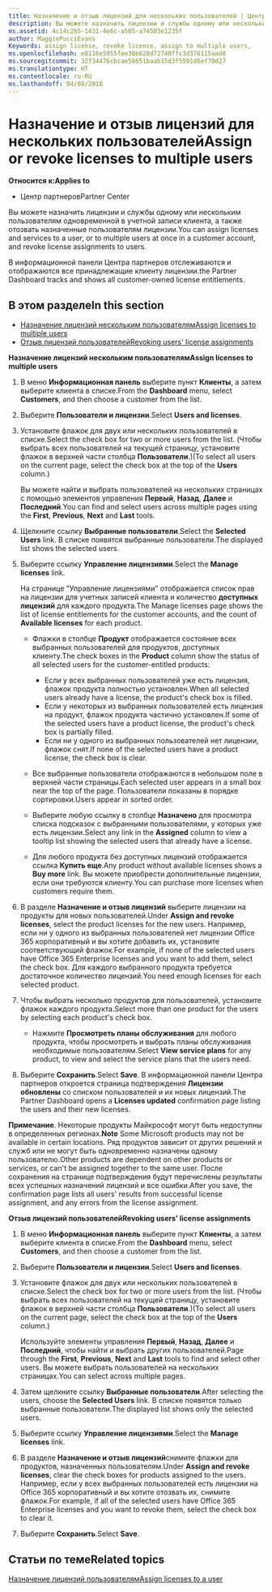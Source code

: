 ```yaml
---
title: Назначение и отзыв лицензий для нескольких пользователей | Центр партнеров
description: Вы можете назначить лицензии и службы одному или нескольким пользователям одновременной в учетной записи клиента, а также отозвать назначенные пользователям лицензии.
ms.assetid: 4c14c2b5-1431-4e6c-a505-a74503e1235f
author: MaggiePucciEvans
Keywords: assign license, revoke license, assign to multiple users,
ms.openlocfilehash: e8116e5955fee38b628d72740ffc3d376115aad8
ms.sourcegitcommit: 32f34476cbcae58651baab15d3f5591d6ef70d27
ms.translationtype: HT
ms.contentlocale: ru-RU
ms.lasthandoff: 04/08/2018
---
```

# <a name="assign-or-revoke-licenses-to-multiple-users"></a><span data-ttu-id="f61ef-103">Назначение и отзыв лицензий для нескольких пользователей</span><span class="sxs-lookup"><span data-stu-id="f61ef-103">Assign or revoke licenses to multiple users</span></span>

**<span data-ttu-id="f61ef-104">Относится к:</span><span class="sxs-lookup"><span data-stu-id="f61ef-104">Applies to</span></span>**

-  <span data-ttu-id="f61ef-105">Центр партнеров</span><span class="sxs-lookup"><span data-stu-id="f61ef-105">Partner Center</span></span>

<span data-ttu-id="f61ef-106">Вы можете назначить лицензии и службы одному или нескольким пользователям одновременной в учетной записи клиента, а также отозвать назначенные пользователям лицензии.</span><span class="sxs-lookup"><span data-stu-id="f61ef-106">You can assign licenses and services to a user, or to multiple users at once in a customer account, and revoke license assignments to users.</span></span>

<span data-ttu-id="f61ef-107">В информационной панели Центра партнеров отслеживаются и отображаются все принадлежащие клиенту лицензии.</span><span class="sxs-lookup"><span data-stu-id="f61ef-107">the Partner Dashboard tracks and shows all customer-owned license entitlements.</span></span>

## <a name="in-this-section"></a><span data-ttu-id="f61ef-108">В этом разделе</span><span class="sxs-lookup"><span data-stu-id="f61ef-108">In this section</span></span>


-   [<span data-ttu-id="f61ef-109">Назначение лицензий нескольким пользователям</span><span class="sxs-lookup"><span data-stu-id="f61ef-109">Assign licenses to multiple users</span></span>](#assign-licenses-to-groups)
-   [<span data-ttu-id="f61ef-110">Отзыв лицензий пользователей</span><span class="sxs-lookup"><span data-stu-id="f61ef-110">Revoking users' license assignments</span></span>](#revoking-licenses)

<a href="" id="assign-licenses-to-groups"></a>
<span data-ttu-id="f61ef-111">**Назначение лицензий нескольким пользователям**</span><span class="sxs-lookup"><span data-stu-id="f61ef-111">**Assign licenses to multiple users**</span></span>

1.  <span data-ttu-id="f61ef-112">В меню **Информационная панель** выберите пункт **Клиенты**, а затем выберите клиента в списке.</span><span class="sxs-lookup"><span data-stu-id="f61ef-112">From the **Dashboard** menu, select **Customers**, and then choose a customer from the list.</span></span>
2.  <span data-ttu-id="f61ef-113">Выберите **Пользователи и лицензии**.</span><span class="sxs-lookup"><span data-stu-id="f61ef-113">Select **Users and licenses**.</span></span>
3.  <span data-ttu-id="f61ef-114">Установите флажок для двух или нескольких пользователей в списке.</span><span class="sxs-lookup"><span data-stu-id="f61ef-114">Select the check box for two or more users from the list.</span></span> <span data-ttu-id="f61ef-115">(Чтобы выбрать всех пользователей на текущей страницу, установите флажок в верхней части столбца **Пользователи**.)</span><span class="sxs-lookup"><span data-stu-id="f61ef-115">(To select all users on the current page, select the check box at the top of the **Users** column.)</span></span>

    <span data-ttu-id="f61ef-116">Вы можете найти и выбрать пользователей на нескольких страницах с помощью элементов управления **Первый**, **Назад**, **Далее** и **Последний**.</span><span class="sxs-lookup"><span data-stu-id="f61ef-116">You can find and select users across multiple pages using the **First**, **Previous**, **Next** and **Last** tools.</span></span>

4.  <span data-ttu-id="f61ef-117">Щелкните ссылку **Выбранные пользователи**.</span><span class="sxs-lookup"><span data-stu-id="f61ef-117">Select the **Selected Users** link.</span></span> <span data-ttu-id="f61ef-118">В списке появятся выбранные пользователи.</span><span class="sxs-lookup"><span data-stu-id="f61ef-118">The displayed list shows the selected users.</span></span>
5.  <span data-ttu-id="f61ef-119">Выберите ссылку **Управление лицензиями**.</span><span class="sxs-lookup"><span data-stu-id="f61ef-119">Select the **Manage licenses** link.</span></span>

    <span data-ttu-id="f61ef-120">На странице "Управление лицензиями" отображается список прав на лицензии для учетных записей клиента и количество **доступных лицензий** для каждого продукта.</span><span class="sxs-lookup"><span data-stu-id="f61ef-120">The Manage licenses page shows the list of license entitlements for the customer accounts, and the count of **Available licenses** for each product.</span></span>

    -   <span data-ttu-id="f61ef-121">Флажки в столбце **Продукт** отображается состояние всех выбранных пользователей для продуктов, доступных клиенту.</span><span class="sxs-lookup"><span data-stu-id="f61ef-121">The check boxes in the **Product** column show the status of all selected users for the customer-entitled products:</span></span>

        -   <span data-ttu-id="f61ef-122">Если у всех выбранных пользователей уже есть лицензия, флажок продукта полностью установлен.</span><span class="sxs-lookup"><span data-stu-id="f61ef-122">When all selected users already have a license, the product's check box is filled.</span></span>
        -   <span data-ttu-id="f61ef-123">Если у некоторых из выбранных пользователей есть лицензия на продукт, флажок продукта частично установлен.</span><span class="sxs-lookup"><span data-stu-id="f61ef-123">If some of the selected users have a product license, the product's check box is partially filled.</span></span>
        -   <span data-ttu-id="f61ef-124">Если ни у одного из выбранных пользователей нет лицензии, флажок снят.</span><span class="sxs-lookup"><span data-stu-id="f61ef-124">If none of the selected users have a product license, the check box is clear.</span></span>
    -   <span data-ttu-id="f61ef-125">Все выбранные пользователи отображаются в небольшом поле в верхней части страницы.</span><span class="sxs-lookup"><span data-stu-id="f61ef-125">Each selected user appears in a small box near the top of the page.</span></span> <span data-ttu-id="f61ef-126">Пользователи показаны в порядке сортировки.</span><span class="sxs-lookup"><span data-stu-id="f61ef-126">Users appear in sorted order.</span></span>

    -   <span data-ttu-id="f61ef-127">Выберите любую ссылку в столбце **Назначено** для просмотра списка подсказок с выбранными пользователями, у которых уже есть лицензии.</span><span class="sxs-lookup"><span data-stu-id="f61ef-127">Select any link in the **Assigned** column to view a tooltip list showing the selected users that already have a license.</span></span>

    -   <span data-ttu-id="f61ef-128">Для любого продукта без доступных лицензий отображается ссылка **Купить еще**.</span><span class="sxs-lookup"><span data-stu-id="f61ef-128">Any product without available licenses shows a **Buy more** link.</span></span> <span data-ttu-id="f61ef-129">Вы можете приобрести дополнительные лицензии, если они требуются клиенту.</span><span class="sxs-lookup"><span data-stu-id="f61ef-129">You can purchase more licenses when customers require them.</span></span>

6.  <span data-ttu-id="f61ef-130">В разделе **Назначение и отзыв лицензий** выберите лицензии на продукты для новых пользователей.</span><span class="sxs-lookup"><span data-stu-id="f61ef-130">Under **Assign and revoke licenses**, select the product licenses for the new users.</span></span> <span data-ttu-id="f61ef-131">Например, если ни у одного из выбранных пользователей нет лицензии Office 365 корпоративный и вы хотите добавить их, установите соответствующий флажок.</span><span class="sxs-lookup"><span data-stu-id="f61ef-131">For example, if none of the selected users have Office 365 Enterprise licenses and you want to add them, select the check box.</span></span> <span data-ttu-id="f61ef-132">Для каждого выбранного продукта требуется достаточное количество лицензий.</span><span class="sxs-lookup"><span data-stu-id="f61ef-132">You need enough licenses for each selected product.</span></span>
7.  <span data-ttu-id="f61ef-133">Чтобы выбрать несколько продуктов для пользователей, установите флажок каждого продукта.</span><span class="sxs-lookup"><span data-stu-id="f61ef-133">Select more than one product for the users by selecting each product's check box.</span></span>
    -   <span data-ttu-id="f61ef-134">Нажмите **Просмотреть планы обслуживания** для любого продукта, чтобы просмотреть и выбрать планы обслуживания необходимые пользователям.</span><span class="sxs-lookup"><span data-stu-id="f61ef-134">Select **View service plans** for any product, to view and select the service plans that the users need.</span></span>

8.  <span data-ttu-id="f61ef-135">Выберите **Сохранить**.</span><span class="sxs-lookup"><span data-stu-id="f61ef-135">Select **Save**.</span></span> <span data-ttu-id="f61ef-136">В информационной панели Центра партнеров откроется страница подтверждения **Лицензии обновлены** со списком пользователей и их новых лицензий.</span><span class="sxs-lookup"><span data-stu-id="f61ef-136">The Partner Dashboard opens a **Licenses updated** confirmation page listing the users and their new licenses.</span></span>

<span data-ttu-id="f61ef-137">**Примечание**. Некоторые продукты Майкрософт могут быть недоступны в определенных регионах.</span><span class="sxs-lookup"><span data-stu-id="f61ef-137">**Note**  Some Microsoft products may not be available in certain locations.</span></span> <span data-ttu-id="f61ef-138">Ряд продуктов зависит от других решений и служб или не могут быть одновременно назначены одному пользователю.</span><span class="sxs-lookup"><span data-stu-id="f61ef-138">Other products are dependent on other products or services, or can't be assigned together to the same user.</span></span> <span data-ttu-id="f61ef-139">После сохранения на странице подтверждения будут перечислены результаты всех успешных назначений лицензий и все ошибки.</span><span class="sxs-lookup"><span data-stu-id="f61ef-139">After you save, the confirmation page lists all users' results from successful license assignment, and any errors from the license assignment.</span></span>

 

<a href="" id="revoking-licenses"></a>
<span data-ttu-id="f61ef-140">**Отзыв лицензий пользователей**</span><span class="sxs-lookup"><span data-stu-id="f61ef-140">**Revoking users' license assignments**</span></span>

1.  <span data-ttu-id="f61ef-141">В меню **Информационная панель** выберите пункт **Клиенты**, а затем выберите клиента в списке.</span><span class="sxs-lookup"><span data-stu-id="f61ef-141">From the **Dashboard** menu, select **Customers**, and then choose a customer from the list.</span></span>
2.  <span data-ttu-id="f61ef-142">Выберите **Пользователи и лицензии**.</span><span class="sxs-lookup"><span data-stu-id="f61ef-142">Select **Users and licenses**.</span></span>
3.  <span data-ttu-id="f61ef-143">Установите флажок для двух или нескольких пользователей в списке.</span><span class="sxs-lookup"><span data-stu-id="f61ef-143">Select the check box for two or more users from the list.</span></span> <span data-ttu-id="f61ef-144">(Чтобы выбрать всех пользователей на текущей страницу, установите флажок в верхней части столбца **Пользователи**.)</span><span class="sxs-lookup"><span data-stu-id="f61ef-144">(To select all users on the current page, select the check box at the top of the **Users** column.)</span></span>

    <span data-ttu-id="f61ef-145">Используйте элементы управления **Первый**, **Назад**, **Далее** и **Последний**, чтобы найти и выбрать других пользователей.</span><span class="sxs-lookup"><span data-stu-id="f61ef-145">Page through the **First**, **Previous**, **Next** and **Last** tools to find and select other users.</span></span> <span data-ttu-id="f61ef-146">Вы можете выбрать пользователей на нескольких страницах.</span><span class="sxs-lookup"><span data-stu-id="f61ef-146">You can select across multiple pages.</span></span>

4.  <span data-ttu-id="f61ef-147">Затем щелкните ссылку **Выбранные пользователи**.</span><span class="sxs-lookup"><span data-stu-id="f61ef-147">After selecting the users, choose the **Selected Users** link.</span></span> <span data-ttu-id="f61ef-148">В списке появятся только выбранные пользователи.</span><span class="sxs-lookup"><span data-stu-id="f61ef-148">The displayed list shows only the selected users.</span></span>
5.  <span data-ttu-id="f61ef-149">Выберите ссылку **Управление лицензиями**.</span><span class="sxs-lookup"><span data-stu-id="f61ef-149">Select the **Manage licenses** link.</span></span>
6.  <span data-ttu-id="f61ef-150">В разделе **Назначение и отзыв лицензий**снимите флажки для продуктов, назначенных пользователям.</span><span class="sxs-lookup"><span data-stu-id="f61ef-150">Under **Assign and revoke licenses**, clear the check boxes for products assigned to the users.</span></span> <span data-ttu-id="f61ef-151">Например, если у всех выбранных пользователей есть лицензии на Office 365 корпоративный и вы хотите отозвать их, снимите флажок.</span><span class="sxs-lookup"><span data-stu-id="f61ef-151">For example, if all of the selected users have Office 365 Enterprise licenses and you want to revoke them, select the check box to clear it.</span></span>
7.  <span data-ttu-id="f61ef-152">Выберите **Сохранить**.</span><span class="sxs-lookup"><span data-stu-id="f61ef-152">Select **Save**.</span></span>

## <a name="related-topics"></a><span data-ttu-id="f61ef-153">Статьи по теме</span><span class="sxs-lookup"><span data-stu-id="f61ef-153">Related topics</span></span>


[<span data-ttu-id="f61ef-154">Назначение лицензий пользователям</span><span class="sxs-lookup"><span data-stu-id="f61ef-154">Assign licenses to a user</span></span>](assign-licenses-to-users.md)

 

 



